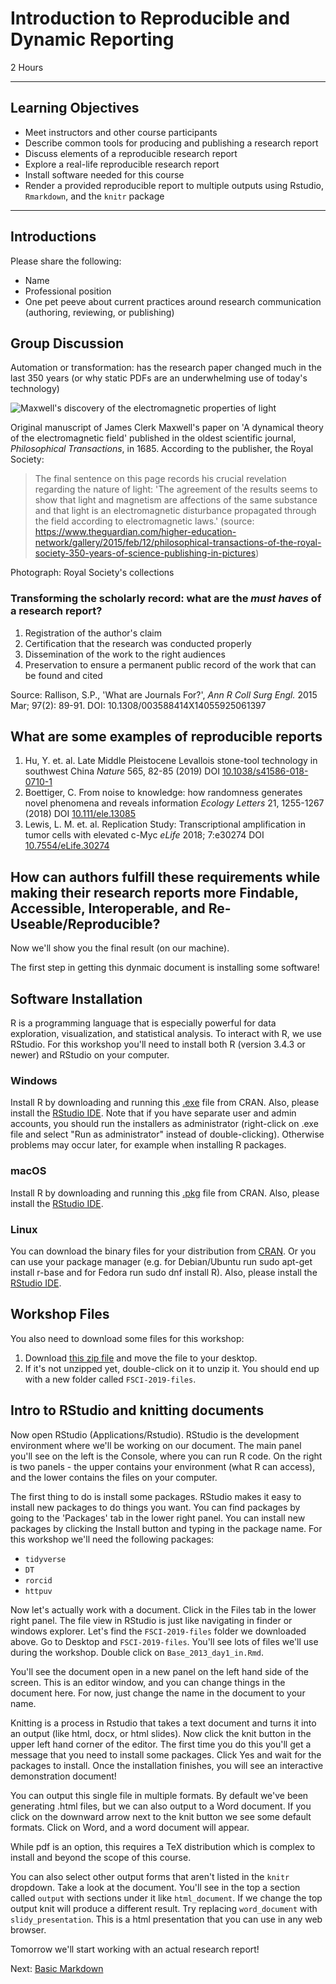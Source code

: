 #  Introduction to Reproducible and Dynamic Reporting
2 Hours

-------------------------

## Learning Objectives

* Meet instructors and other course participants
* Describe common tools for producing and publishing a research report
* Discuss elements of a reproducible research report
* Explore a real-life reproducible research report
* Install software needed for this course
* Render a provided reproducible report to multiple outputs using Rstudio, `Rmarkdown`, and the `knitr` package

----------------------------------------------------

## Introductions

Please share the following:

* Name
* Professional position
* One pet peeve about current practices around research communication (authoring, reviewing, or publishing)

## Group Discussion

Automation or transformation: has the research paper changed much in the last 350 years (or why static PDFs are an underwhelming use of today's technology)

![Maxwell's discovery of the electromagnetic properties of light](img/RSjournal.jpeg)

Original manuscript of James Clerk Maxwell's paper on 'A dynamical theory of the electromagnetic field' published in the oldest scientific journal, _Philosophical Transactions_, in 1685. According to the publisher, the Royal Society:

> The final sentence on this page records his crucial revelation regarding the nature of light: 'The agreement of the results seems to show that light and magnetism are affections of the same substance and that light is an electromagnetic disturbance propagated through the field according to electromagnetic laws.' (source: https://www.theguardian.com/higher-education-network/gallery/2015/feb/12/philosophical-transactions-of-the-royal-society-350-years-of-science-publishing-in-pictures)

Photograph: Royal Society's collections


### Transforming the scholarly record: what are the _must haves_ of a research report?

1. Registration of the author's claim
2. Certification that the research was conducted properly
3. Dissemination of the work to the right audiences
4. Preservation to ensure a permanent public record of the work that can be found and cited

Source: Rallison, S.P., 'What are Journals For?', _Ann R Coll Surg Engl._ 2015 Mar; 97(2): 89-91. DOI: 10.1308/003588414X14055925061397

## What are some examples of reproducible reports

1. Hu, Y. et. al. Late Middle Pleistocene Levallois stone-tool technology in
southwest China _Nature_ 565, 82-85 (2019) DOI
[10.1038/s41586-018-0710-1](https://doi.org/10.1038/s41586-018-0710-1) 
2. Boettiger, C. From noise to knowledge: how randomness generates novel
phenomena and reveals information _Ecology Letters_ 21, 1255-1267 (2018) DOI
[10.111/ele.13085](https://doi.org/10.1111/ele.13085)
3. Lewis, L. M. et. al. Replication Study: Transcriptional amplification in tumor cells with
elevated c-Myc _eLife_ 2018; 7:e30274 DOI
[10.7554/eLife.30274](https://doi.org/10.7554/eLife.30274)

## How can authors fulfill these requirements while making their research reports more Findable, Accessible, Interoperable, and Re-Useable/Reproducible?

Now we'll show you the final result (on our machine).  

The first step in getting this dynmaic document is installing some software!

## Software Installation

R is a programming language that is especially powerful for data exploration,
visualization, and statistical analysis. To interact with R, we use RStudio.
For this workshop you'll need to install both R (version 3.4.3 or newer) and
RStudio on your computer.  

### Windows
Install R by downloading and running this
[.exe](https://cran.r-project.org/bin/windows/base/release.htm) file from CRAN. 
Also, please install the [RStudio
IDE](https://www.rstudio.com/products/rstudio/download/#download). 
Note that if you have separate user and admin accounts, you should run the 
installers as administrator (right-click on .exe file and select "Run as administrator" 
instead of double-clicking). Otherwise problems may occur later, for example when installing R packages.

### macOS
Install R by downloading and running this
[.pkg](https://cran.r-project.org/bin/macosx/R-latest.pkg) file from CRAN. Also, 
please install the [RStudio
IDE](https://www.rstudio.com/products/rstudio/download/#download).

### Linux
You can download the binary files for your distribution from
[CRAN](https://cran.r-project.org/index.html). Or you can use your package 
manager (e.g. for Debian/Ubuntu run sudo apt-get install r-base and for 
Fedora run sudo dnf install R). Also, please install the [RStudio
IDE](https://www.rstudio.com/products/rstudio/download/#download).


## Workshop Files

You also need to download some files for this workshop:

1. Download [this zip file](/FSCI-2019/data/FSCI-2019-files.zip) and move
the file to your desktop.
2. If it's not unzipped yet, double-click on it to unzip it. You should end up
with a new folder called `FSCI-2019-files`.

## Intro to RStudio and knitting documents

Now open RStudio (Applications/Rstudio).  RStudio is the development
environment where we'll be working on our document.  The main panel you'll see
on the left is the Console, where you can run R code.  On the right is two
panels - the upper contains your environment (what R can access), and the lower
contains the files on your computer.  

The first thing to do is install some packages.  RStudio makes it easy to
install new packages to do things you want.  You can find packages by going to
the 'Packages' tab in the lower right panel.  You can install new packages by
clicking the Install button and typing in the package name.  For this workshop
we'll need the following packages:

- `tidyverse`
- `DT`
- `rorcid`
- `httpuv`

Now let's actually work with a document.  Click in the Files tab in the lower
right panel.  The file view in RStudio is just like
navigating in finder or windows explorer.  Let's find the `FSCI-2019-files`
folder we downloaded above.  Go to Desktop and `FSCI-2019-files`. You'll see
lots of files we'll use during the workshop.  Double click on
`Base_2013_day1_in.Rmd`.  

You'll see the document open in a new panel on the left hand side of the
screen.  This is an editor window, and you can change things in the document
here.  For now, just change the name in the document to your name.  

Knitting is a process in Rstudio that takes a text document and turns it into
an output (like html, docx, or html slides).  Now click the knit button in the upper
left hand corner of the editor. The first time you do this you'll get a message 
that you need to install some packages. Click Yes and wait for the packages to 
install. Once the installation finishes, you will see an interactive demonstration 
document!

You can output this single file in multiple formats. By default we've been
generating .html files, but we can also output to a Word document. If you
click on the downward arrow next to the knit button we see some default
formats. Click on Word, and a word document will appear.  

While pdf is an option, this requires a TeX distribution which is complex to
install and beyond the scope of this course.

You can also select other output forms that aren't listed in the `knitr`
dropdown. Take a look at the document. You'll see in the top a section called
`output` with sections under it like `html_document`.  If we change the top
output knit will produce a different result.  Try replacing `word_document`
with `slidy_presentation`.  This is a html presentation that you can use in 
any web browser.

Tomorrow we'll start working with an actual research report!

Next: [Basic Markdown](02-markdown.html)
